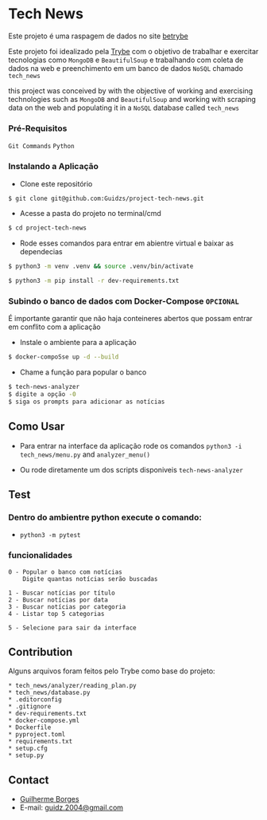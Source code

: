 # Tech News

Este projeto é uma raspagem de dados no site <a href="https://blog.betrybe.com">betrybe</a>

Este projeto foi idealizado pela <a href="https://www.betrybe.com">Trybe</a> com o objetivo de trabalhar e exercitar tecnologias como `MongoDB` e `BeautifulSoup`
e trabalhando com coleta de dados na web e preenchimento em um banco de dados `NoSQL` chamado `tech_news`

this project was conceived by  with the objective of working and exercising technologies such as `MongoDB` and `BeautifulSoup`
and working with scraping data on the web and populating it in a `NoSQL` database called `tech_news`


### Pré-Requisitos
    
  `Git Commands`
  `Python`


### Instalando a Aplicação

* Clone este repositório
```bash
$ git clone git@github.com:Guidzs/project-tech-news.git
```
* Acesse a pasta do projeto no terminal/cmd
```bash
$ cd project-tech-news
```
* Rode esses comandos para entrar em abientre virtual e baixar as dependecias
```bash
$ python3 -m venv .venv && source .venv/bin/activate

$ python3 -m pip install -r dev-requirements.txt
``````

### Subindo o banco de dados com Docker-Compose `OPCIONAL`
É importante garantir que não haja conteineres abertos que possam entrar em conflito com a aplicação


* Instale o ambiente para a aplicação
```bash
$ docker-compoSse up -d --build
```

* Chame a função para popular o banco
```bash
$ tech-news-analyzer
$ digite a opção -0
$ siga os prompts para adicionar as notícias
```

## Como Usar

* Para entrar na interface da aplicação rode os comandos `python3 -i tech_news/menu.py` and `analyzer_menu()`

* Ou rode diretamente um dos scripts disponiveis `tech-news-analyzer`

## Test

### Dentro do ambientre python execute o comando:
* `python3 -m pytest`

### funcionalidades
<!--ts-->
    0 - Popular o banco com notícias
        Digite quantas notícias serão buscadas

    1 - Buscar notícias por título
    2 - Buscar notícias por data
    3 - Buscar notícias por categoria
    4 - Listar top 5 categorias

    5 - Selecione para sair da interface
<!--te-->

## Contribution

Alguns arquivos foram feitos pelo Trybe como base do projeto:
<!--ts-->
    * tech_news/analyzer/reading_plan.py
    * tech_news/database.py
    * .editorconfig
    * .gitignore
    * dev-requirements.txt
    * docker-compose.yml
    * Dockerfile
    * pyproject.toml
    * requirements.txt
    * setup.cfg
    * setup.py
<!--te-->

## Contact

- [Guilherme Borges](https://www.linkedin.com/in/guidzsBorges/)
- E-mail: guidz.2004@gmail.com
</body>